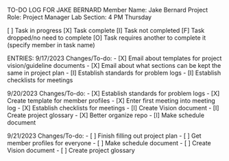 TO-DO LOG FOR JAKE BERNARD
Member Name: Jake Bernard
Project Role: Project Manager
Lab Section: 4 PM Thursday

[ ] Task in progress
[X] Task complete
[I] Task not completed
[F] Task dropped/no need to complete
[O] Task requires another to complete it (specify member in task name)

ENTRIES:
  9/17/2023
  Changes/To-do:
	- [X] Email about templates for project vision/guideline documents
	- [X] Email about what sections can be kept the same in project plan
	- [I] Establish standards for problem logs
	- [I] Establish checklists for meetings

  9/20/2023
  Changes/To-do:
	- [X] Establish standards for problem logs
	- [X] Create template for member profiles
	- [X] Enter first meeting into meeting log
	- [X] Establish checklists for meetings
	- [I] Create Vision document
	- [I] Create project glossary
	- [X] Better organize repo
	- [I] Make schedule document
	
  9/21/2023
  Changes/To-do:
	- [ ] Finish filling out project plan
	- [ ] Get member profiles for everyone
	- [ ] Make schedule document
	- [ ] Create Vision document
	- [ ] Create project glossary
	